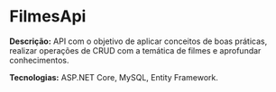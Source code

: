 # FilmesApi

**Descrição:** API com o objetivo de aplicar conceitos de boas práticas, realizar operações de CRUD com a temática de filmes e aprofundar conhecimentos.

**Tecnologias:** ASP.NET Core, MySQL, Entity Framework.
